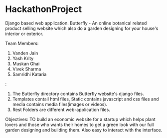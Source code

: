# HackathonProject

Django based web application. 
Butterfly - An online botanical related product selling website which also do a garden designing for your house's interior or exterior.

Team Members: 
1. Vanden Jain
2. Yash Krity
3. Muskan Ghai
4. Vivek Sharma
5. Samridhi Kataria

:
1. The Butterfly directory contains Butterfly website's django files.
2. Templates contail html files, Static contains javascript and css files and media contains media files(images or videos).
3. Rest Folders are different web-application files.

Objectives:
TO build an economic website for a startup which helps plant lovers and those who wants their homes to get a green look with our full garden designing and building them.
Also easy to interact with the interface.
